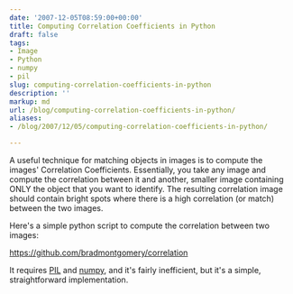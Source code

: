 ```yaml
---
date: '2007-12-05T08:59:00+00:00'
title: Computing Correlation Coefficients in Python
draft: false
tags:
- Image
- Python
- numpy
- pil
slug: computing-correlation-coefficients-in-python
description: ''
markup: md
url: /blog/computing-correlation-coefficients-in-python/
aliases:
- /blog/2007/12/05/computing-correlation-coefficients-in-python/

---
```


A useful technique for matching objects in images is to compute the images'
Correlation Coefficients. Essentially, you take any image and compute the
correlation between it and another, smaller image containing ONLY the object
that you want to identify. The resulting correlation image should contain
bright spots where there is a high correlation (or match) between the two
images.


Here's a simple python script to compute the correlation between two images:
  
<https://github.com/bradmontgomery/correlation>


It requires [PIL](http://www.pythonware.com/products/pil/) and
[numpy](http://www.numpy.org/), and it's fairly inefficient, but
it's a simple, straightforward implementation.

